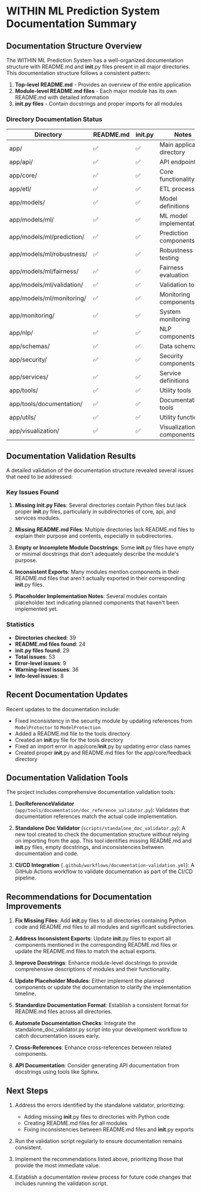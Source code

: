 # WITHIN ML Prediction System Documentation Summary

## Documentation Structure Overview

The WITHIN ML Prediction System has a well-organized documentation structure with README.md and __init__.py files present in all major directories. This documentation structure follows a consistent pattern:

1. **Top-level README.md** - Provides an overview of the entire application
2. **Module-level README.md files** - Each major module has its own README.md with detailed information
3. **__init__.py files** - Contain docstrings and proper imports for all modules

### Directory Documentation Status

| Directory | README.md | __init__.py | Notes |
|-----------|-----------|-------------|-------|
| app/ | ✅ | ✅ | Main application directory |
| app/api/ | ✅ | ✅ | API endpoints |
| app/core/ | ✅ | ✅ | Core functionality |
| app/etl/ | ✅ | ✅ | ETL processes |
| app/models/ | ✅ | ✅ | Model definitions |
| app/models/ml/ | ✅ | ✅ | ML model implementations |
| app/models/ml/prediction/ | ✅ | ✅ | Prediction components |
| app/models/ml/robustness/ | ✅ | ✅ | Robustness testing |
| app/models/ml/fairness/ | ✅ | ✅ | Fairness evaluation |
| app/models/ml/validation/ | ✅ | ✅ | Validation tools |
| app/models/ml/monitoring/ | ✅ | ✅ | Monitoring components |
| app/monitoring/ | ✅ | ✅ | System monitoring |
| app/nlp/ | ✅ | ✅ | NLP components |
| app/schemas/ | ✅ | ✅ | Data schemas |
| app/security/ | ✅ | ✅ | Security components |
| app/services/ | ✅ | ✅ | Service definitions |
| app/tools/ | ✅ | ✅ | Utility tools |
| app/tools/documentation/ | ✅ | ✅ | Documentation tools |
| app/utils/ | ✅ | ✅ | Utility functions |
| app/visualization/ | ✅ | ✅ | Visualization components |

## Documentation Validation Results

A detailed validation of the documentation structure revealed several issues that need to be addressed:

### Key Issues Found

1. **Missing __init__.py Files**: Several directories contain Python files but lack proper __init__.py files, particularly in subdirectories of core, api, and services modules.

2. **Missing README.md Files**: Multiple directories lack README.md files to explain their purpose and contents, especially in subdirectories.

3. **Empty or Incomplete Module Docstrings**: Some __init__.py files have empty or minimal docstrings that don't adequately describe the module's purpose.

4. **Inconsistent Exports**: Many modules mention components in their README.md files that aren't actually exported in their corresponding __init__.py files.

5. **Placeholder Implementation Notes**: Several modules contain placeholder text indicating planned components that haven't been implemented yet.

### Statistics

- **Directories checked**: 39
- **README.md files found**: 24
- **__init__.py files found**: 29
- **Total issues**: 53
- **Error-level issues**: 9
- **Warning-level issues**: 36
- **Info-level issues**: 8

## Recent Documentation Updates

Recent updates to the documentation include:
- Fixed inconsistency in the security module by updating references from `ModelProtector` to `ModelProtection`
- Added a README.md file to the tools directory
- Created an __init__.py file for the tools directory
- Fixed an import error in app/core/__init__.py by updating error class names
- Created proper __init__.py and README.md files for the app/core/feedback directory

## Documentation Validation Tools

The project includes comprehensive documentation validation tools:

1. **DocReferenceValidator** (`app/tools/documentation/doc_reference_validator.py`): Validates that documentation references match the actual code implementation.

2. **Standalone Doc Validator** (`scripts/standalone_doc_validator.py`): A new tool created to check the documentation structure without relying on importing from the app. This tool identifies missing README.md and __init__.py files, empty docstrings, and inconsistencies between documentation and code.

3. **CI/CD Integration** (`.github/workflows/documentation-validation.yml`): A GitHub Actions workflow to validate documentation as part of the CI/CD pipeline.

## Recommendations for Documentation Improvements

1. **Fix Missing Files**: Add __init__.py files to all directories containing Python code and README.md files to all modules and significant subdirectories.

2. **Address Inconsistent Exports**: Update __init__.py files to export all components mentioned in the corresponding README.md files or update the README.md files to match the actual exports.

3. **Improve Docstrings**: Enhance module-level docstrings to provide comprehensive descriptions of modules and their functionality.

4. **Update Placeholder Modules**: Either implement the planned components or update the documentation to clarify the implementation timeline.

5. **Standardize Documentation Format**: Establish a consistent format for README.md files across all directories.

6. **Automate Documentation Checks**: Integrate the standalone_doc_validator.py script into your development workflow to catch documentation issues early.

7. **Cross-References**: Enhance cross-references between related components.

8. **API Documentation**: Consider generating API documentation from docstrings using tools like Sphinx.

## Next Steps

1. Address the errors identified by the standalone validator, prioritizing:
   - Adding missing __init__.py files to directories with Python code
   - Creating README.md files for all modules
   - Fixing inconsistencies between README.md files and __init__.py exports

2. Run the validation script regularly to ensure documentation remains consistent.

3. Implement the recommendations listed above, prioritizing those that provide the most immediate value.

4. Establish a documentation review process for future code changes that includes running the validation script. 